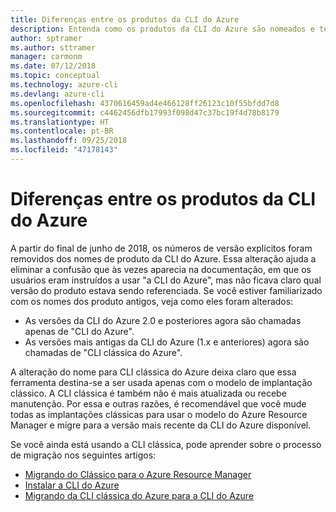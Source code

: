 ```yaml
---
title: Diferenças entre os produtos da CLI do Azure
description: Entenda como os produtos da CLI do Azure são nomeados e têm a versão controlada, e como atualizá-los.
author: sptramer
ms.author: sttramer
manager: carmonm
ms.date: 07/12/2018
ms.topic: conceptual
ms.technology: azure-cli
ms.devlang: azure-cli
ms.openlocfilehash: 4370616459ad4e466128ff26123c10f55bfdd7d8
ms.sourcegitcommit: c4462456dfb17993f098d47c37bc19f4d78b8179
ms.translationtype: HT
ms.contentlocale: pt-BR
ms.lasthandoff: 09/25/2018
ms.locfileid: "47178143"
---
```

# <a name="differences-between-azure-cli-products"></a>Diferenças entre os produtos da CLI do Azure

A partir do final de junho de 2018, os números de versão explícitos foram removidos dos nomes de produto da CLI do Azure. Essa alteração ajuda a eliminar a confusão que às vezes aparecia na documentação, em que os usuários eram instruídos a usar "a CLI do Azure", mas não ficava claro qual versão do produto estava sendo referenciada. Se você estiver familiarizado com os nomes dos produto antigos, veja como eles foram alterados:

* As versões da CLI do Azure 2.0 e posteriores agora são chamadas apenas de "CLI do Azure".
* As versões mais antigas da CLI do Azure (1.x e anteriores) agora são chamadas de "CLI clássica do Azure".

A alteração do nome para CLI clássica do Azure deixa claro que essa ferramenta destina-se a ser usada apenas com o modelo de implantação clássico. A CLI clássica é também não é mais atualizada ou recebe manutenção. Por essa e outras razões, é recomendável que você mude todas as implantações clássicas para usar o modelo do Azure Resource Manager e migre para a versão mais recente da CLI do Azure disponível.

Se você ainda está usando a CLI clássica, pode aprender sobre o processo de migração nos seguintes artigos:

* [Migrando do Clássico para o Azure Resource Manager](/azure/virtual-machines/linux/migration-classic-resource-manager-overview)
* [Instalar a CLI do Azure](install-azure-cli.md)
* [Migrando da CLI clássica do Azure para a CLI do Azure](https://github.com/Azure/azure-cli/blob/dev/doc/classic_cli_migration.md)

